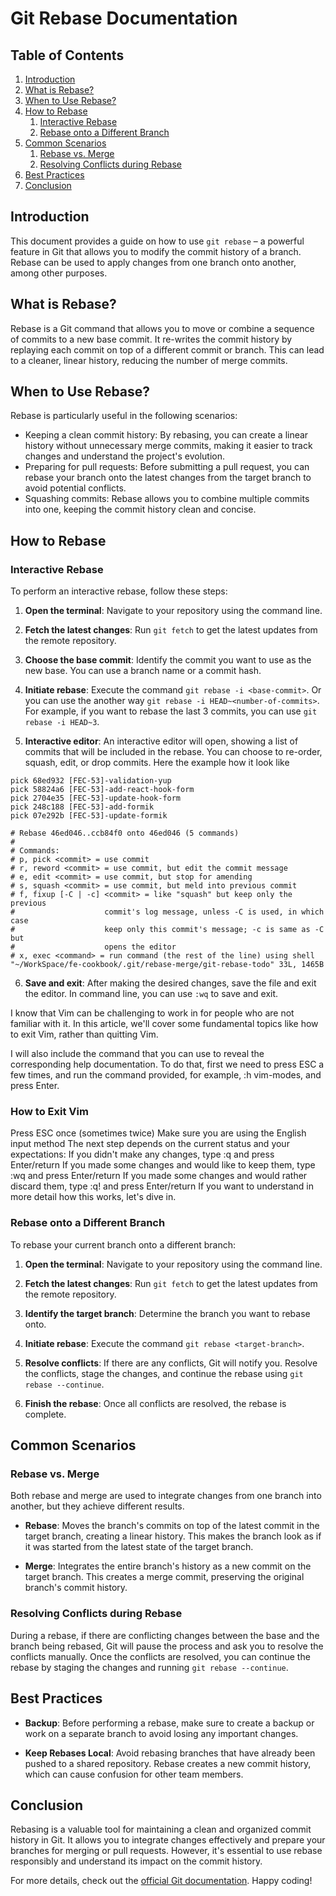 # Git Rebase Documentation

## Table of Contents

1. [Introduction](#introduction)
2. [What is Rebase?](#what-is-rebase)
3. [When to Use Rebase?](#when-to-use-rebase)
4. [How to Rebase](#how-to-rebase)
    1. [Interactive Rebase](#interactive-rebase)
    2. [Rebase onto a Different Branch](#rebase-onto-a-different-branch)
5. [Common Scenarios](#common-scenarios)
    1. [Rebase vs. Merge](#rebase-vs-merge)
    2. [Resolving Conflicts during Rebase](#resolving-conflicts-during-rebase)
6. [Best Practices](#best-practices)
7. [Conclusion](#conclusion)

## Introduction

This document provides a guide on how to use `git rebase` – a powerful feature in Git that allows you to modify the commit history of a branch. Rebase can be used to apply changes from one branch onto another, among other purposes.

## What is Rebase?

Rebase is a Git command that allows you to move or combine a sequence of commits to a new base commit. It re-writes the commit history by replaying each commit on top of a different commit or branch. This can lead to a cleaner, linear history, reducing the number of merge commits.

## When to Use Rebase?

Rebase is particularly useful in the following scenarios:

- Keeping a clean commit history: By rebasing, you can create a linear history without unnecessary merge commits, making it easier to track changes and understand the project's evolution.
- Preparing for pull requests: Before submitting a pull request, you can rebase your branch onto the latest changes from the target branch to avoid potential conflicts.
- Squashing commits: Rebase allows you to combine multiple commits into one, keeping the commit history clean and concise.

## How to Rebase

### Interactive Rebase

To perform an interactive rebase, follow these steps:

1. **Open the terminal**: Navigate to your repository using the command line.

2. **Fetch the latest changes**: Run `git fetch` to get the latest updates from the remote repository.

3. **Choose the base commit**: Identify the commit you want to use as the new base. You can use a branch name or a commit hash.

4. **Initiate rebase**: Execute the command `git rebase -i <base-commit>`. Or you can use the another way `git rebase -i HEAD~<number-of-commits>`. For example, if you want to rebase the last 3 commits, you can use `git rebase -i HEAD~3`.

5. **Interactive editor**: An interactive editor will open, showing a list of commits that will be included in the rebase. You can choose to re-order, squash, edit, or drop commits. Here the example how it look like 
```
pick 68ed932 [FEC-53]-validation-yup
pick 58824a6 [FEC-53]-add-react-hook-form
pick 2704e35 [FEC-53]-update-hook-form
pick 248c188 [FEC-53]-add-formik
pick 07e292b [FEC-53]-update-formik

# Rebase 46ed046..ccb84f0 onto 46ed046 (5 commands)
#
# Commands:
# p, pick <commit> = use commit
# r, reword <commit> = use commit, but edit the commit message
# e, edit <commit> = use commit, but stop for amending
# s, squash <commit> = use commit, but meld into previous commit
# f, fixup [-C | -c] <commit> = like "squash" but keep only the previous
#                    commit's log message, unless -C is used, in which case
#                    keep only this commit's message; -c is same as -C but
#                    opens the editor
# x, exec <command> = run command (the rest of the line) using shell
"~/WorkSpace/fe-cookbook/.git/rebase-merge/git-rebase-todo" 33L, 1465B
```
6. **Save and exit**: After making the desired changes, save the file and exit the editor. In command line, you can use `:wq` to save and exit.

I know that Vim can be challenging to work in for people who are not familiar with it. In this article, we'll cover some fundamental topics like how to exit Vim, rather than quitting Vim.

I will also include the command that you can use to reveal the corresponding help documentation. To do that, first we need to press ESC a few times, and run the command provided, for example, :h vim-modes, and press Enter.

### How to Exit Vim
Press ESC once (sometimes twice)
Make sure you are using the English input method
The next step depends on the current status and your expectations:
If you didn't make any changes, type :q and press Enter/return
If you made some changes and would like to keep them, type :wq and press Enter/return
If you made some changes and would rather discard them, type :q! and press Enter/return
If you want to understand in more detail how this works, let's dive in.

### Rebase onto a Different Branch

To rebase your current branch onto a different branch:

1. **Open the terminal**: Navigate to your repository using the command line.

2. **Fetch the latest changes**: Run `git fetch` to get the latest updates from the remote repository.

3. **Identify the target branch**: Determine the branch you want to rebase onto.

4. **Initiate rebase**: Execute the command `git rebase <target-branch>`.

5. **Resolve conflicts**: If there are any conflicts, Git will notify you. Resolve the conflicts, stage the changes, and continue the rebase using `git rebase --continue`.

6. **Finish the rebase**: Once all conflicts are resolved, the rebase is complete.

## Common Scenarios

### Rebase vs. Merge

Both rebase and merge are used to integrate changes from one branch into another, but they achieve different results.

- **Rebase**: Moves the branch's commits on top of the latest commit in the target branch, creating a linear history. This makes the branch look as if it was started from the latest state of the target branch.

- **Merge**: Integrates the entire branch's history as a new commit on the target branch. This creates a merge commit, preserving the original branch's commit history.

### Resolving Conflicts during Rebase

During a rebase, if there are conflicting changes between the base and the branch being rebased, Git will pause the process and ask you to resolve the conflicts manually. Once the conflicts are resolved, you can continue the rebase by staging the changes and running `git rebase --continue`.

## Best Practices

- **Backup**: Before performing a rebase, make sure to create a backup or work on a separate branch to avoid losing any important changes.

- **Keep Rebases Local**: Avoid rebasing branches that have already been pushed to a shared repository. Rebase creates a new commit history, which can cause confusion for other team members.

## Conclusion

Rebasing is a valuable tool for maintaining a clean and organized commit history in Git. It allows you to integrate changes effectively and prepare your branches for merging or pull requests. However, it's essential to use rebase responsibly and understand its impact on the commit history.

For more details, check out the [official Git documentation](https://git-scm.com/docs/git-rebase). Happy coding!
